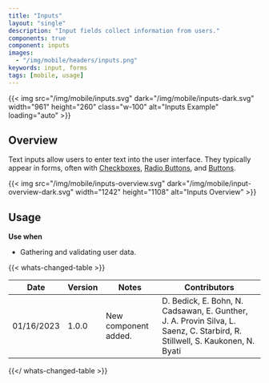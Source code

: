 ```yaml
---
title: "Inputs"
layout: "single"
description: "Input fields collect information from users."
components: true
component: inputs
images:
  - "/img/mobile/headers/inputs.png"
keywords: input, forms
tags: [mobile, usage]
---
```


{{< img src="/img/mobile/inputs.svg" dark="/img/mobile/inputs-dark.svg" width="961" height="260" class="w-100" alt="Inputs Example" loading="auto" >}}

## Overview

Text inputs allow users to enter text into the user interface. They typically appear in forms, often with [Checkboxes](/components/mobile/checkboxes/), [Radio Buttons](/components/mobile/radio-buttons/), and [Buttons](/components/mobile/buttons/).

{{< img src="/img/mobile/inputs-overview.svg" dark="/img/mobile/input-overview-dark.svg" width="1242" height="1108" alt="Inputs Overview" >}}

## Usage

**Use when**

- Gathering and validating user data.

{{< whats-changed-table >}}

| Date       | Version | Notes                | Contributors                                                                                                                |
| ---------- | ------- | -------------------- | --------------------------------------------------------------------------------------------------------------------------- |
| 01/16/2023 | 1.0.0   | New component added. | D. Bedick, E. Bohn, N. Cadsawan, E. Gunther, J. A. Provin Silva, L. Saenz, C. Starbird, R. Stillwell, S. Kaukonen, N. Byati |

{{</ whats-changed-table >}}
